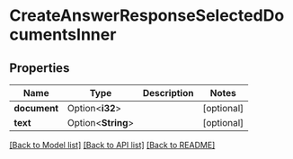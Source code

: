 # CreateAnswerResponseSelectedDocumentsInner

## Properties

Name | Type | Description | Notes
------------ | ------------- | ------------- | -------------
**document** | Option<**i32**> |  | [optional]
**text** | Option<**String**> |  | [optional]

[[Back to Model list]](../README.md#documentation-for-models) [[Back to API list]](../README.md#documentation-for-api-endpoints) [[Back to README]](../README.md)


